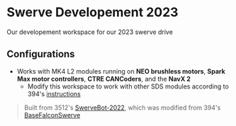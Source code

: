 # Swerve Developement 2023
Our developement workspace for our 2023 swerve drive

## Configurations
- Works with MK4 L2 modules running on __NEO brushless motors__, __Spark Max motor controllers__, __CTRE CANCoders__, and the __NavX 2__
  - Modify this workspace to work with other SDS modules according to 394's [instructions](https://github.com/Team364/BaseFalconSwerve#readme)

> Built from 3512's [SwerveBot-2022](https://github.com/frc3512/SwerveBot-2022), which was modified from 394's [BaseFalconSwerve](https://github.com/Team364/BaseFalconSwerve)
